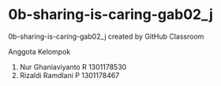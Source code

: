 # 0b-sharing-is-caring-gab02_j
0b-sharing-is-caring-gab02_j created by GitHub Classroom

Anggota Kelompok
1. Nur Ghaniaviyanto R  1301178530
2. Rizaldi Ramdlani P   1301178467
